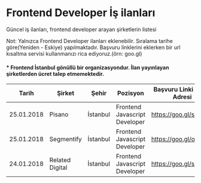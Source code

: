 # Frontend Developer İş ilanları
Güncel iş ilanları, frontend developer arayan şirketlerin listesi

Not: Yalnızca Frontend Developer ilanları eklenebilir. Sıralama tarihe göre(Yeniden - Eskiye) yapılmaktadır. Başvuru linklerini eklerken bir url kısaltma servisi kullanmanızı rica ediyoruz.(örn: goo.gl)

#### * Frontend İstanbul gönüllü bir organizasyondur. İlan yayınlayan şirketlerden ücret talep etmemektedir.


|Tarih      | Şirket        | Şehir      | Pozisyon   | Başvuru Linki / Mail Adresi        | Dil/Teknoloji   |
|-----------|---------------|------------|-------------------------------|-----------------|-----------------|
| 25.01.2018 | Pisano | İstanbul | Frontend Javascript Developer | https://goo.gl/sMkjUi | HTML, CSS, Javascript |
| 25.01.2018 | Segmentify | İstanbul | Frontend Javascript Developer | https://goo.gl/oBdVRi | HTML, CSS, Javascript |
| 24.01.2018 | Related Digital | İstanbul | Frontend Javascript Developer | https://goo.gl/sxdQ2u | HTML, CSS, Javascript, Push, GTM |

